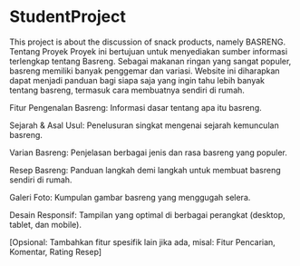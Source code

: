 # StudentProject
This project is about the discussion of snack products, namely BASRENG.
Tentang Proyek
Proyek ini bertujuan untuk menyediakan sumber informasi terlengkap tentang Basreng. Sebagai makanan ringan yang sangat populer, basreng memiliki banyak penggemar dan variasi. Website ini diharapkan dapat menjadi panduan bagi siapa saja yang ingin tahu lebih banyak tentang basreng, termasuk cara membuatnya sendiri di rumah.

Fitur
Pengenalan Basreng: Informasi dasar tentang apa itu basreng.

Sejarah & Asal Usul: Penelusuran singkat mengenai sejarah kemunculan basreng.

Varian Basreng: Penjelasan berbagai jenis dan rasa basreng yang populer.

Resep Basreng: Panduan langkah demi langkah untuk membuat basreng sendiri di rumah.

Galeri Foto: Kumpulan gambar basreng yang menggugah selera.

Desain Responsif: Tampilan yang optimal di berbagai perangkat (desktop, tablet, dan mobile).

[Opsional: Tambahkan fitur spesifik lain jika ada, misal: Fitur Pencarian, Komentar, Rating Resep]
